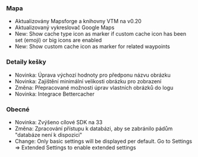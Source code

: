 ### Mapa
- Aktualizovány Mapsforge a knihovny VTM na v0.20
- Aktualizovaný vykreslovač Google Maps
- New: Show cache type icon as marker if custom cache icon has been set (emoji) or big icons are enabled
- New: Show custom cache icon as marker for related waypoints

### Detaily kešky
- Novinka: Úprava výchozí hodnoty pro předponu názvu obrázku
- Novinka: Zajištění minimální velikosti obrázku pro zobrazení
- Změna: Přepracované možnosti úprav vlastních obrázků do logu
- Novinka: Integrace Bettercacher

### Obecné
- Novinka: Zvýšeno cílové SDK na 33
- Změna: Zpracování přístupu k databázi, aby se zabránilo pádům "databáze není k dispozici"
- Change: Only basic settings will be displayed per default. Go to Settings => Extended Settings to enable extended settings
